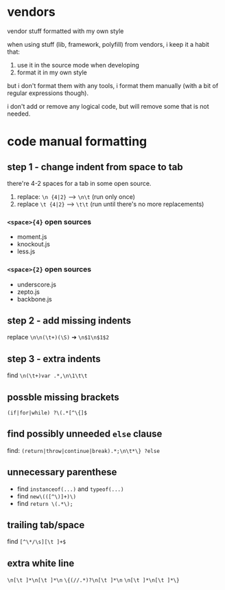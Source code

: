 vendors
=======

vendor stuff formatted with my own style

when using stuff (lib, framework, polyfill) from vendors, i keep it a habit that:

1. use it in the source mode when developing
2. format it in my own style

but i don't format them with any tools, i format them manually (with a bit of regular expressions though).

i don't add or remove any logical code, but will remove some that is not needed.

# code manual formatting

## step 1 - change indent from space to tab

there're 4-2 spaces for a tab in some open source.
1. replace: `\n {4|2}` --> `\n\t` (run only once)
2. replace `\t {4|2}` --> `\t\t` (run until there's no more replacements)

### `<space>{4}` open sources

- moment.js
- knockout.js
- less.js

### `<space>{2}` open sources

- underscore.js
- zepto.js
- backbone.js

## step 2 - add missing indents

replace `\n\n(\t+)(\S)` ➔ `\n$1\n$1$2`

## step 3 - extra indents

find `\n(\t+)var .*,\n\1\t\t`

## possble missing brackets
`(if|for|while) ?\(.*[^\{]$`

## find possibly unneeded `else` clause

find: `(return|throw|continue|break).*;\n\t*\} ?else`

## unnecessary parenthese

- find `instanceof(...)` and `typeof(...)`
- find `new\(([^\)]+)\)`
- find `return \(.*\);`

## trailing tab/space

find `[^\*/\s][\t ]+$`

## extra white line

`\n[\t ]*\n[\t ]*\n`
`\{(//.*)?\n[\t ]*\n`
`\n[\t ]*\n[\t ]*\}`
